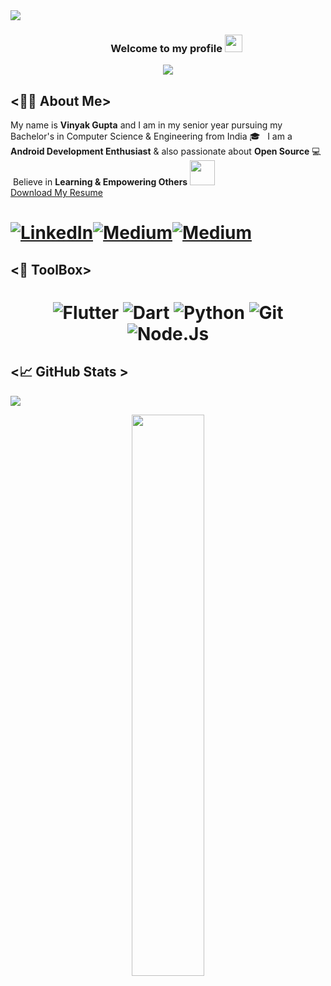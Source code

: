 <div>
<img align="center" src="https://i.imgur.com/4ASafy0.png">
</div>

<h3 align="center">
  &nbsp;&nbsp;&nbsp;&nbsp;&nbsp;&nbsp;&nbsp;Welcome to my profile
  <img src="https://media.giphy.com/media/hvRJCLFzcasrR4ia7z/giphy.gif" width="28">
</h3>

<!-- Typing SVG by DenverCoder1 - https://github.com/DenverCoder1/readme-typing-svg -->
<p align="center">
<!--   <a href="https://github.com/DenverCoder1/readme-typing-svg"> -->
    <img src="https://readme-typing-svg.herokuapp.com?color=E22FE4&width=380&height=45&lines=Open-Source+Enthusiast;Always+Learning+New+Things;Empowering+Others;Nice+To+Meet+You+...&center=true"></a>

</p>

<!-- Badges template - https://github.com/badges/shields -->


## <👨‍💻 About Me>

My name is **Vinyak Gupta** and I am in my senior year pursuing my Bachelor's in Computer Science & Engineering from India 🎓 &nbsp;&nbsp;I am a **Android Development Enthusiast** & also passionate about **Open Source** 💻  &nbsp;Believe in **Learning & Empowering Others** <img src="https://media.giphy.com/media/LnQjpWaON8nhr21vNW/giphy.gif" width="40">  
[Download My Resume](https://raw.githubusercontent.com/vinayakgupta29/vinayakgupta29/blob/main/vinayak_gupta_resume.pdf)
<h1 align = "center">
  
  
<span style="display: flex; flex-direction: row;">
  <a href="https://www.linkedin.com/in/vinayak-gupta-70a8202/" target="_blank"><img alt="LinkedIn" title="LinkedIn" src="https://img.shields.io/badge/LinkedIn-%230077B5.svg?&style=for-the-badge&logo=linkedin&logoColor=white"/></a>
  <a href="https://medium.com/@vinayakg236/" target="_blank"><img alt="Medium" title="Medium" src="https://img.shields.io/badge/Medium-%23000000.svg?&style=for-the-badge&logo=medium&logoColor=white"/></a>
  <a href="https://play.google.com/store/apps/developer?id=Vins+Dev" target="_blank"><img alt="Medium" title="Medium" src="https://img.shields.io/badge/Google%20Play%20Store-%234CAF50.svg?&style=for-the-badge&logo=google-play&logoColor=white"/></a>

 
</span>

</h1>

  
## <🔩 ToolBox>  
<h1 align = "center">

![Flutter](https://img.shields.io/badge/-FLUTTER-blue?logo=flutter)
![Dart](https://img.shields.io/badge/-DART-white?logo=dart&logoColor=blue)
![Python](https://img.shields.io/badge/-Python-white?style=for-the-badge&logo=python&logoColor=4B8BBE)
![Git](https://img.shields.io/badge/-git-F1502F?style=for-the-badge&logo=git&logoColor=white)
![Node.Js](https://img.shields.io/badge/-node-000000?style=for-the-badge&logo=node.js&logoColor=green)


## <📈 GitHub Stats >  

<!-- Contributor Graph-1 : https://activity-graph.herokuapp.com/graph?username=vinayakgupta29&theme=xcode  -->
![](https://activity-graph.herokuapp.com/graph?username=vinayakgupta29&theme=react-dark&hide_border=true)
<!-- ![](https://github-readme-stats.vercel.app/api?username=vinayakgupta29&show_icons=true&theme=tokyonight)  -->
<p align="center">
	
  <img width="48%" src="https://github-readme-stats.vercel.app/api?username=vinayakgupta29&show_icons=true&theme=algolia&hide_border=true" />
<!--   <img width="48%" src="https://github-readme-streak-stats.herokuapp.com/?user=vinayakgupta29&theme=algolia&hide_border=true" /> -->
</p>

<!-- 
## <🙋‍♂️ Connect with me>
<p>
  
</a> <a href="https://www.linkedin.com/in/v/" target="_blank"><img alt="LinkedIn" title="LinkedIn" src="https://img.shields.io/badge/LinkedIn-%230077B5.svg?&style=for-the-badge&logo=linkedin&logoColor=white"/>

</a>
</p>  
